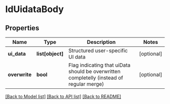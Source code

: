 # IdUidataBody

## Properties
Name | Type | Description | Notes
------------ | ------------- | ------------- | -------------
**ui_data** | **list[object]** | Structured user-specific UI data | [optional] 
**overwrite** | **bool** | Flag indicating that uiData should be overwritten completelly (instead of regular merge) | [optional] 

[[Back to Model list]](../README.md#documentation-for-models) [[Back to API list]](../README.md#documentation-for-api-endpoints) [[Back to README]](../README.md)

